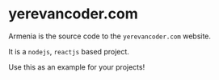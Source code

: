 yerevancoder.com
================

Armenia is the source code to the `yerevancoder.com` website.

It is a `nodejs`, `reactjs` based project.

Use this as an example for your projects!
